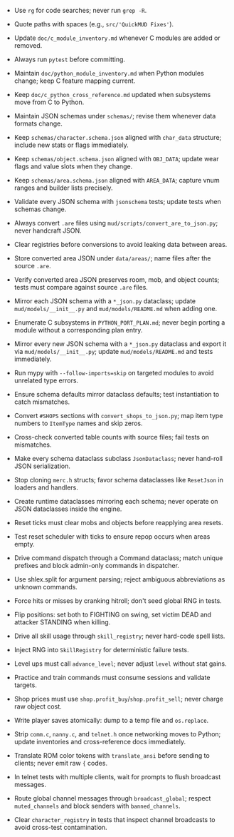 - Use `rg` for code searches; never run `grep -R`.
- Quote paths with spaces (e.g., `src/'QuickMUD Fixes'`).
- Update `doc/c_module_inventory.md` whenever C modules are added or removed.
- Always run `pytest` before committing.
- Maintain `doc/python_module_inventory.md` when Python modules change; keep C feature mapping current.
- Keep `doc/c_python_cross_reference.md` updated when subsystems move from C to Python.
- Maintain JSON schemas under `schemas/`; revise them whenever data formats change.
- Keep `schemas/character.schema.json` aligned with `char_data` structure; include new stats or flags immediately.
- Keep `schemas/object.schema.json` aligned with `OBJ_DATA`; update wear flags and value slots when they change.
- Keep `schemas/area.schema.json` aligned with `AREA_DATA`; capture vnum ranges and builder lists precisely.
- Validate every JSON schema with `jsonschema` tests; update tests when schemas change.
- Always convert `.are` files using `mud/scripts/convert_are_to_json.py`; never handcraft JSON.
- Clear registries before conversions to avoid leaking data between areas.
- Store converted area JSON under `data/areas/`; name files after the source `.are`.
- Verify converted area JSON preserves room, mob, and object counts; tests must compare against source `.are` files.
- Mirror each JSON schema with a `*_json.py` dataclass; update `mud/models/__init__.py` and `mud/models/README.md` when adding one.
- Enumerate C subsystems in `PYTHON_PORT_PLAN.md`; never begin porting a module without a corresponding plan entry.
- Mirror every new JSON schema with a `*_json.py` dataclass and export it via `mud/models/__init__.py`; update `mud/models/README.md` and tests immediately.
- Run mypy with `--follow-imports=skip` on targeted modules to avoid unrelated type errors.
- Ensure schema defaults mirror dataclass defaults; test instantiation to catch mismatches.

- Convert `#SHOPS` sections with `convert_shops_to_json.py`; map item type numbers to `ItemType` names and skip zeros.
- Cross-check converted table counts with source files; fail tests on mismatches.
- Make every schema dataclass subclass `JsonDataclass`; never hand-roll JSON serialization.
- Stop cloning `merc.h` structs; favor schema dataclasses like `ResetJson` in loaders and handlers.
- Create runtime dataclasses mirroring each schema; never operate on JSON dataclasses inside the engine.
- Reset ticks must clear mobs and objects before reapplying area resets.
- Test reset scheduler with ticks to ensure repop occurs when areas empty.
- Drive command dispatch through a Command dataclass; match unique prefixes and block admin-only commands in dispatcher.
- Use shlex.split for argument parsing; reject ambiguous abbreviations as unknown commands.
- Force hits or misses by cranking hitroll; don't seed global RNG in tests.
- Flip positions: set both to FIGHTING on swing, set victim DEAD and attacker STANDING when killing.
- Drive all skill usage through `skill_registry`; never hard-code spell lists.
- Inject RNG into `SkillRegistry` for deterministic failure tests.
- Level ups must call `advance_level`; never adjust `level` without stat gains.
- Practice and train commands must consume sessions and validate targets.
- Shop prices must use `shop.profit_buy`/`shop.profit_sell`; never charge raw object cost.
- Write player saves atomically: dump to a temp file and `os.replace`.
- Strip `comm.c`, `nanny.c`, and `telnet.h` once networking moves to Python; update inventories and cross-reference docs immediately.
- Translate ROM color tokens with `translate_ansi` before sending to clients; never emit raw `{` codes.
- In telnet tests with multiple clients, wait for prompts to flush broadcast messages.
- Route global channel messages through `broadcast_global`; respect `muted_channels` and block senders with `banned_channels`.
- Clear `character_registry` in tests that inspect channel broadcasts to avoid cross-test contamination.
